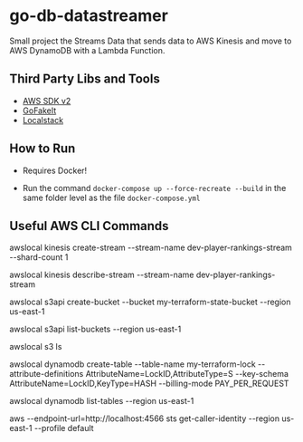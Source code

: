 # go-db-datastreamer

Small project the Streams Data that sends data to AWS Kinesis and move to AWS DynamoDB with a Lambda Function.

## Third Party Libs and Tools

- [AWS SDK v2](https://aws.github.io/aws-sdk-go-v2/docs/)
- [GoFakeIt](https://github.com/brianvoe/gofakeit)
- [Localstack](https://docs.localstack.cloud)

## How to Run

- Requires Docker!

- Run the command ```docker-compose up --force-recreate --build``` in the same folder level as the file ```docker-compose.yml```

## Useful AWS CLI Commands

awslocal kinesis create-stream --stream-name dev-player-rankings-stream --shard-count 1

awslocal kinesis describe-stream --stream-name dev-player-rankings-stream

awslocal s3api create-bucket --bucket my-terraform-state-bucket --region us-east-1

awslocal s3api list-buckets --region us-east-1

awslocal s3 ls

awslocal dynamodb create-table --table-name my-terraform-lock --attribute-definitions AttributeName=LockID,AttributeType=S --key-schema AttributeName=LockID,KeyType=HASH --billing-mode PAY_PER_REQUEST

awslocal dynamodb list-tables --region us-east-1

aws --endpoint-url=http://localhost:4566 sts get-caller-identity --region us-east-1 --profile default


